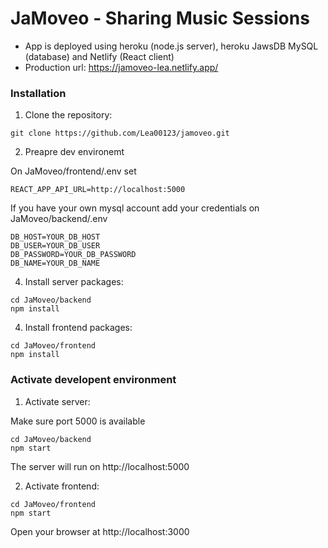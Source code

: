 # JaMoveo - Sharing Music Sessions

- App is deployed using heroku (node.js server), heroku JawsDB MySQL (database) and Netlify (React client)
- Production url: https://jamoveo-lea.netlify.app/

### Installation

1. Clone the repository:

```
git clone https://github.com/Lea00123/jamoveo.git
```

2. Preapre dev environemt


On JaMoveo/frontend/.env set
```
REACT_APP_API_URL=http://localhost:5000
```
If you have your own mysql account add your credentials on JaMoveo/backend/.env
```
DB_HOST=YOUR_DB_HOST
DB_USER=YOUR_DB_USER
DB_PASSWORD=YOUR_DB_PASSWORD
DB_NAME=YOUR_DB_NAME
```

4. Install server packages:

```
cd JaMoveo/backend
npm install
```

4. Install frontend packages:

```
cd JaMoveo/frontend
npm install
```


### Activate developent environment

1. Activate server:

Make sure port 5000 is available
```
cd JaMoveo/backend
npm start
```
The server will run on http://localhost:5000

2. Activate frontend:

```
cd JaMoveo/frontend
npm start
```
Open your browser at http://localhost:3000

